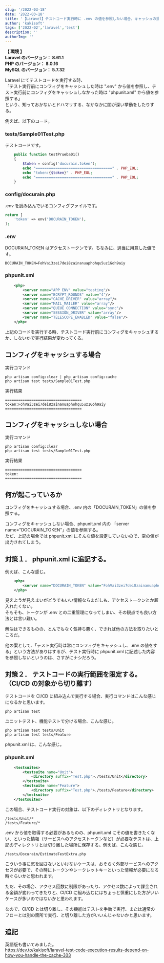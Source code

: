 ```yaml
---
slug: '/2022-03-18'
date: '2022-03-18'
title: '【Laravel】テストコード実行時に .env の値を参照したい場合、キャッシュの扱い方によって実行結果が変わる'
author: 'kakisoft'
tags: ['2022-02','laravel','test']
description: ''
authorImg: ''
---
```


**【 環境 】**  
**Laravel のバージョン： 8.61.1**  
**PHP のバージョン： 8.0.16**  
**MySQL のバージョン： 5.7.32**  


Laravel にてテストコードを実行する時、  
「テスト実行前にコンフィグをキャッシュした時は ".env" から値を参照し、テスト実行前にコンフィグをキャッシュしなかった時は "phpunit.xml" から値を参照する」  
という、知っておかないとドハマリする、なかなかに闇が深い挙動をしたりする。  

例えば、以下のコード。  

### tests/Sample01Test.php
テストコードです。
```php
    public function testPrueba01()
    {
        $token = config('docurain.token');
        echo "===================================" . PHP_EOL;
        echo "token:{$token}" . PHP_EOL;
        echo "===================================" . PHP_EOL;
    }
```

### config/docurain.php
.env を読み込んでいるコンフィグファイルです。
```php
return [
    'token' => env('DOCURAIN_TOKEN'),
];
```

### .env
DOCURAIN_TOKEN はアクセストークンです。ちなみに、適当に用意した値です。
```.env
DOCURAIN_TOKEN=FohVai3zei7dei8zainanuaphohqu5uz1Goh9aiy
```

### phpunit.xml
```xml
    <php>
        <server name="APP_ENV" value="testing"/>
        <server name="BCRYPT_ROUNDS" value="4"/>
        <server name="CACHE_DRIVER" value="array"/>
        <server name="MAIL_MAILER" value="array"/>
        <server name="QUEUE_CONNECTION" value="sync"/>
        <server name="SESSION_DRIVER" value="array"/>
        <server name="TELESCOPE_ENABLED" value="false"/>
    </php>
```

上記のコードを実行する時、テストコード実行前にコンフィグをキャッシュするか、しないかで実行結果が変わってくる。

## コンフィグをキャッシュする場合
実行コマンド
```
php artisan config:clear | php artisan config:cache
php artisan test tests/Sample01Test.php
```
実行結果
```
===================================
token:FohVai3zei7dei8zainanuaphohqu5uz1Goh9aiy
===================================
```

## コンフィグをキャッシュしない場合
実行コマンド
```
php artisan config:clear
php artisan test tests/Sample01Test.php
```
実行結果
```
===================================
token:
===================================
```

## 何が起こっているか
コンフィグをキャッシュする場合、.env 内の「DOCURAIN_TOKEN」の値を参照する。  

コンフィグをキャッシュしない場合、phpunit.xml 内の 「server name="DOCURAIN_TOKEN"」の値を参照する。  
ただ、上記の場合では phpunit.xml にそんな値を設定していないので、空の値が出力されてしまう。  


## 対策１． phpunit.xml に追記する。
例えば、こんな感じ。  
```xml
    <php>
        <server name="DOCURAIN_TOKEN" value="FohVai3zei7dei8zainanuaphohqu5uz1Goh9aiy"/>
    </php>
```
見えようが見えまいがどうでもいい情報ならまだしも、アクセストークンとか超入れたくない。  
そもそも、トークンが .env  との二重管理になってしまい、その観点でも良い方法とは言い難い。

解決はできるものの、とんでもなく気持ち悪く、できれば他の方法を取りたいところだ。  

他の案として、「テスト実行時は常にコンフィグをキャッシュし、.env の値をする」という方法がありはするが、テスト実行時に phpunit.xml に記述した内容を参照しないというのは、さすがにナシだろう。  


## 対策２． テストコードの実行範囲を限定する。（CI/CD の対象から切り離す）
テストコードを CI/CD に組み込んで実行する場合、実行コマンドはこんな感じになるかと思います。
```
php artisan test
```
ユニットテスト、機能テストで分ける場合、こんな感じ。
```
php artisan test tests/Unit
php artisan test tests/Feature
```

phpunit.xml は、こんな感じ。

### phpunit.xml
```xml
    <testsuites>
        <testsuite name="Unit">
            <directory suffix="Test.php">./tests/Unit</directory>
        </testsuite>
        <testsuite name="Feature">
            <directory suffix="Test.php">./tests/Feature</directory>
        </testsuite>
    </testsuites>
```

この場合、テストコード実行の対象は、以下のディレクトリとなります。  
```
/tests/Unit/*
/tests/Feature/*
```

.env から値を取得する必要があるものの、phpunit.xml にその値を書きたくない、といった情報（サービスへのアクセストークンなど）が必要なテストは、上記のディレクトリとは切り離した場所に保存する。例えば、こんな感じ。  
```
/tests/Docurain/EstimateTestExtra.php
```

こういう事に気を回さないといけないケースは、おそらく外部サービスへのアクセスが必要で、その時にトークンやシークレットキーといった情報が必要になる時ぐらいかと思われます。  

ただ、その場合、アクセス回数に制限があったり、アクセス数によって課金される金額が変わってきたりと、CI/CD に組み込むにはちょっと慎重にした方がいいケースが多いのではないかと思われます。  

なので、CI/CD とは切り離し、その機能はテストを手動で実行、または通常のフローとは別の箇所で実行、と切り離した方がいいんじゃないかと思います。  

## 追記
英語版も書いてみました。  
https://dev.to/kakisoft/laravel-test-code-execution-results-depend-on-how-you-handle-the-cache-303

